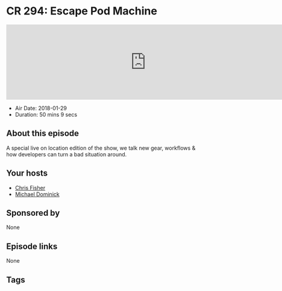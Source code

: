# CR 294: Escape Pod Machine

<iframe src="https://player.fireside.fm/v2/MLf2ZzhC+xl0mNn-Q?theme=dark" width="740" height="200" frameborder="0" scrolling="no"></iframe>

* Air Date: 2018-01-29
* Duration: 50 mins 9 secs

## About this episode

A special live on location edition of the show, we talk new gear, workflows & how developers can turn a bad situation around.

## Your hosts
* [Chris Fisher](https://coder.show/hosts/chrislas)
* [Michael Dominick](https://coder.show/hosts/michael)

## Sponsored by

None



## Episode links

None



## Tags

